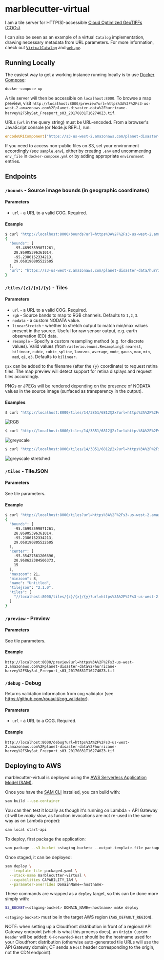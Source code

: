 # marblecutter-virtual

I am a tile server for HTTP(S)-accessible [Cloud Optimized GeoTIFFs
(COGs)](http://www.cogeo.org/).

I can also be seen as an example of a virtual `Catalog` implementation, drawing
necessary metadata from URL parameters. For more information, check out [`VirtualCatalog`](virtual/catalogs.py) and [`web.py`](virtual/web.py).

## Running Locally

The easiest way to get a working instance running locally is to use [Docker
Compose](https://docs.docker.com/compose/):

```bash
docker-compose up
```

A tile server will then be accessible on `localhost:8000`. To browse a map
preview, visit
`http://localhost:8000/preview?url=https%3A%2F%2Fs3-us-west-2.amazonaws.com%2Fplanet-disaster-data%2Fhurricane-harvey%2FSkySat_Freeport_s03_20170831T162740Z3.tif`.

URLs (`url` in the query string) must be URL-encoded. From a browser's
JavaScript console (or Node.js REPL), run:

```javascript
encodeURIComponent("https://s3-us-west-2.amazonaws.com/planet-disaster-data/hurricane-harvey/SkySat_Freeport_s03_20170831T162740Z3.tif")
```

If you need to access non-public files on S3, set your environment accordingly
(see `sample.env`), either by creating `.env` and uncommenting `env_file` in
`docker-compose.yml` or by adding appropriate `environment` entries.

## Endpoints

### `/bounds` - Source image bounds (in geographic coordinates)

#### Parameters

* `url` - a URL to a valid COG. Required.

#### Example

```bash
$ curl "http://localhost:8000/bounds?url=https%3A%2F%2Fs3-us-west-2.amazonaws.com%2Fplanet-disaster-data%2Fhurricane-harvey%2FSkySat_Freeport_s03_20170831T162740Z3.tif"
{
  "bounds": [
    -95.46993599071261,
    28.86905396361014,
    -95.2386152334213,
    29.068190805522605
  ],
  "url": "https://s3-us-west-2.amazonaws.com/planet-disaster-data/hurricane-harvey/SkySat_Freeport_s03_20170831T162740Z3.tif"
}
```

### `/tiles/{z}/{x}/{y}` - Tiles

#### Parameters

* `url` - a URL to a valid COG. Required.
* `rgb` - Source bands to map to RGB channels. Defaults to `1,2,3`.
* `nodata` - a custom NODATA value.
* `linearStretch` - whether to stretch output to match min/max values present in
  the source. Useful for raw sensor output, e.g. earth observation (EO) data.
* `resample` - Specify a custom resampling method (e.g. for discrete values).
  Valid values (from `rasterio.enums.Resampling`): `nearest`, `bilinear`,
  `cubic`, `cubic_spline`, `lanczos`, `average`, `mode`, `gauss`, `max`, `min`,
  `med`, `q1`, `q3`. Defaults to `bilinear`.

`@2x` can be added to the filename (after the `{y}` coordinate) to request
retina tiles. The map preview will detect support for retina displays and
request tiles accordingly.

PNGs or JPEGs will be rendered depending on the presence of NODATA values in the
source image (surfaced as transparency in the output).

#### Examples

```bash
$ curl "http://localhost:8000/tiles/14/3851/6812@2x?url=https%3A%2F%2Fs3-us-west-2.amazonaws.com%2Fplanet-disaster-data%2Fhurricane-harvey%2FSkySat_Freeport_s03_20170831T162740Z3.tif" | imgcat
```

![RGB](docs/rgb.png)

```bash
$ curl "http://localhost:8000/tiles/14/3851/6812@2x?url=https%3A%2F%2Fs3-us-west-2.amazonaws.com%2Fplanet-disaster-data%2Fhurricane-harvey%2FSkySat_Freeport_s03_20170831T162740Z3.tif&rgb=1,1,1" | imgcat
```

![greyscale](docs/greyscale.png)

```bash
$ curl "http://localhost:8000/tiles/14/3851/6812@2x?url=https%3A%2F%2Fs3-us-west-2.amazonaws.com%2Fplanet-disaster-data%2Fhurricane-harvey%2FSkySat_Freeport_s03_20170831T162740Z3.tif&rgb=1,1,1&linearStretch=true" | imgcat
```

![greyscale stretched](docs/greyscale_stretched.png)

### `/tiles` - TileJSON

#### Parameters

See tile parameters.

#### Example

```bash
$ curl "http://localhost:8000/tiles?url=https%3A%2F%2Fs3-us-west-2.amazonaws.com%2Fplanet-disaster-data%2Fhurricane-harvey%2FSkySat_Freeport_s03_20170831T162740Z3.tif"
{
  "bounds": [
    -95.46993599071261,
    28.86905396361014,
    -95.2386152334213,
    29.068190805522605
  ],
  "center": [
    -95.35427561206696,
    28.968622384566373,
    15
  ],
  "maxzoom": 21,
  "minzoom": 8,
  "name": "Untitled",
  "tilejson": "2.1.0",
  "tiles": [
    "//localhost:8000/tiles/{z}/{x}/{y}?url=https%3A%2F%2Fs3-us-west-2.amazonaws.com%2Fplanet-disaster-data%2Fhurricane-harvey%2FSkySat_Freeport_s03_20170831T162740Z3.tif"
  ]
}
```

### `/preview` - Preview

#### Parameters

See tile parameters.

#### Example

`http://localhost:8000/preview?url=https%3A%2F%2Fs3-us-west-2.amazonaws.com%2Fplanet-disaster-data%2Fhurricane-harvey%2FSkySat_Freeport_s03_20170831T162740Z3.tif`

### `/debug` - Debug

Returns validation information from cog validator (see https://github.com/rouault/cog_validator).

#### Parameters

* `url` - a URL to a COG. Required.

#### Example

`http://localhost:8000/debug?url=https%3A%2F%2Fs3-us-west-2.amazonaws.com%2Fplanet-disaster-data%2Fhurricane-harvey%2FSkySat_Freeport_s03_20170831T162740Z3.tif`

## Deploying to AWS

marblecutter-virtual is deployed using the [AWS Serverless Application Model
(SAM)](https://github.com/awslabs/serverless-application-model).

Once you have the [SAM CLI](https://github.com/awslabs/aws-sam-cli) installed, you can build with:

```bash
sam build --use-container
```

You can then test it locally as though it's running on Lambda + API Gateway
(it will be _really_ slow, as function invocations are not re-used in the
same way as on Lambda proper):

```bash
sam local start-api
```

To deploy, first package the application:

```bash
sam package --s3-bucket <staging-bucket> --output-template-file packaged.yaml
```

Once staged, it can be deployed:

```bash
sam deploy \
  --template-file packaged.yaml \
  --stack-name marblecutter-virtual \
  --capabilities CAPABILITY_IAM \
  --parameter-overrides DomainName=<hostname>
```

These commands are wrapped as a `deploy` target, so this can be done more
simply with:

```bash
S3_BUCKET=<staging-bucket> DOMAIN_NAME=<hostname> make deploy
```

`<staging-bucket>` must be in the target AWS region (`AWS_DEFAULT_REGION`).

NOTE: when setting up a Cloudfront distribution in front of a regional API
Gateway endpoint (which is what this process does), an `Origin Custom Header`
will be added: `X-Forwarded-Host` should be the hostname used for your
Cloudfront distribution (otherwise auto-generated tile URLs will use the API
Gateway domain; CF sends a `Host` header corresponding to the origin, not the
CDN endpoint).